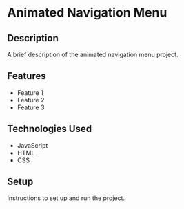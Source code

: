 # Animated Navigation Menu

## Description

A brief description of the animated navigation menu project.

## Features

- Feature 1
- Feature 2
- Feature 3

## Technologies Used

- JavaScript
- HTML
- CSS

## Setup

Instructions to set up and run the project.
